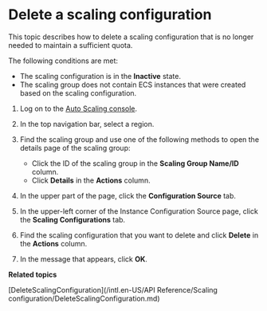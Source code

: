 # Delete a scaling configuration

This topic describes how to delete a scaling configuration that is no longer needed to maintain a sufficient quota.

The following conditions are met:

-   The scaling configuration is in the **Inactive** state.
-   The scaling group does not contain ECS instances that were created based on the scaling configuration.

1.  Log on to the [Auto Scaling console](https://essnew.console.aliyun.com/).

2.  In the top navigation bar, select a region.

3.  Find the scaling group and use one of the following methods to open the details page of the scaling group:

    -   Click the ID of the scaling group in the **Scaling Group Name/ID** column.
    -   Click **Details** in the **Actions** column.
4.  In the upper part of the page, click the **Configuration Source** tab.

5.  In the upper-left corner of the Instance Configuration Source page, click the **Scaling Configurations** tab.

6.  Find the scaling configuration that you want to delete and click **Delete** in the **Actions** column.

7.  In the message that appears, click **OK**.


**Related topics**  


[DeleteScalingConfiguration](/intl.en-US/API Reference/Scaling configuration/DeleteScalingConfiguration.md)

